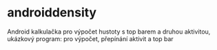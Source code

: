 # androiddensity 
Android kalkulačka pro výpočet hustoty s top barem a druhou aktivitou, ukázkový program: pro výpočet, přepínání aktivit a top bar
